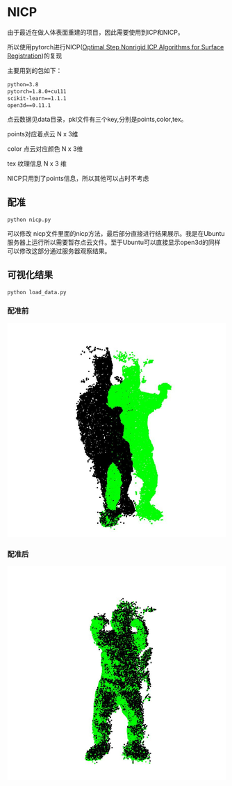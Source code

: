 # NICP

由于最近在做人体表面重建的项目，因此需要使用到ICP和NICP。

所以使用pytorch进行NICP([Optimal Step Nonrigid ICP Algorithms for Surface Registration](https://ieeexplore.ieee.org/stamp/stamp.jsp?tp=&arnumber=4270190))的复现


主要用到的包如下：

```shell
python=3.8
pytorch=1.8.0+cu111
scikit-learn==1.1.1
open3d==0.11.1
```



点云数据见data目录，pkl文件有三个key,分别是points,color,tex。

points对应着点云 N x 3维

color 点云对应颜色 N x 3维

tex 纹理信息 N x 3 维

NICP只用到了points信息，所以其他可以占时不考虑

## 配准

```
python nicp.py
```

可以修改 nicp文件里面的nicp方法，最后部分直接进行结果展示。我是在Ubuntu服务器上运行所以需要暂存点云文件。至于Ubuntu可以直接显示open3d的同样可以修改这部分通过服务器观察结果。

## 可视化结果

```
python load_data.py
```

### 配准前

![image-20220727214021032](image-20220727214021032.png)

### 配准后

![image-20220727214029011](image-20220727214029011.png)
